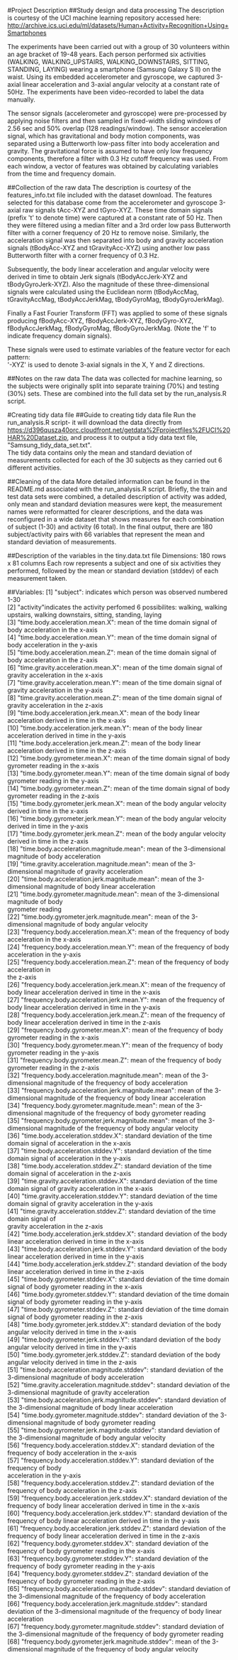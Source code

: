 #Project Description
##Study design and data processing
The description is courtesy of the UCI machine learning repository accessed here:
http://archive.ics.uci.edu/ml/datasets/Human+Activity+Recognition+Using+Smartphones

The experiments have been carried out with a group of 30 volunteers within an age bracket 
of 19-48 years. Each person performed six activities (WALKING, WALKING_UPSTAIRS, 
WALKING_DOWNSTAIRS, SITTING, STANDING, LAYING) wearing a smartphone (Samsung Galaxy S II) 
on the waist. Using its embedded accelerometer and gyroscope, we captured 3-axial linear 
acceleration and 3-axial angular velocity at a constant rate of 50Hz. The experiments have 
been video-recorded to label the data manually. 

The sensor signals (accelerometer and gyroscope) were pre-processed by applying noise 
filters and then sampled in fixed-width sliding windows of 2.56 sec and 50% overlap 
(128 readings/window). The sensor acceleration signal, which has gravitational and body 
motion components, was separated using a Butterworth low-pass filter into body 
acceleration and gravity. The gravitational force is assumed to have only low frequency 
components, therefore a filter with 0.3 Hz cutoff frequency was used. From each window, 
a vector of features was obtained by calculating variables from the time and frequency 
domain.

##Collection of the raw data
The description is courtesy of the features_info.txt file included with the dataset 
download.
The features selected for this database come from the accelerometer and gyroscope 3-axial 
raw signals tAcc-XYZ and tGyro-XYZ. These time domain signals (prefix 't' to denote time) 
were captured at a constant rate of 50 Hz. Then they were filtered using a median filter 
and a 3rd order low pass Butterworth filter with a corner frequency of 20 Hz to remove 
noise. Similarly, the acceleration signal was then separated into body and gravity 
acceleration signals (tBodyAcc-XYZ and tGravityAcc-XYZ) using another low pass Butterworth 
filter with a corner frequency of 0.3 Hz. 

Subsequently, the body linear acceleration and angular velocity were derived in time to 
obtain Jerk signals (tBodyAccJerk-XYZ and tBodyGyroJerk-XYZ). Also the magnitude of these 
three-dimensional signals were calculated using the Euclidean norm (tBodyAccMag, 
tGravityAccMag, tBodyAccJerkMag, tBodyGyroMag, tBodyGyroJerkMag). 

Finally a Fast Fourier Transform (FFT) was applied to some of these signals producing 
fBodyAcc-XYZ, fBodyAccJerk-XYZ, fBodyGyro-XYZ, fBodyAccJerkMag, fBodyGyroMag, 
fBodyGyroJerkMag. (Note the 'f' to indicate frequency domain signals). 

These signals were used to estimate variables of the feature vector for each pattern:  
'-XYZ' is used to denote 3-axial signals in the X, Y and Z directions.

##Notes on the raw data
The data was collected for machine learning, so the subjects were originally split into 
separate training (70%) and testing (30%) sets.  These are combined into the full data 
set by the run_analysis.R script.

#Creating tidy data file
##Guide to creating tidy data file
Run the run_analysis.R script- it will download the data directly from 
https://d396qusza40orc.cloudfront.net/getdata%2Fprojectfiles%2FUCI%20HAR%20Dataset.zip, 
and process it to output a tidy data text file, "Samsung_tidy_data_set.txt".  
The tidy data contains only the mean and standard deviation of measurements collected
for each of the 30 subjects as they carried out 6 different activities.

##Cleaning of the data 
More detailed information can be found in the README.md associated with the 
run_analysis.R script. Briefly, the train and test data sets were combined, a detailed 
description of activity was added, only mean and standard deviation measures were kept, 
the measurement names were reformatted for clearer descriptions, and the data was 
reconfigured in a wide dataset that shows measures for each combination of subject (1-30)
and activity (6 total).  In the final output, there are 180 subject/activity pairs with 
66 variables that represent the mean and standard deviation of measurements.  
 
##Description of the variables in the tiny.data.txt file
Dimensions: 180 rows x 81 columns
Each row represents a subject and one of six activities they performed, followed by 
the mean or standard deviation (stddev) of each measurement taken.
 
##Variables: 
 [1] "subject": indicates which person was observed 
 		numbered 1-30                                                   
 [2] "activity"indicates the activity perfomed
 		6 possibilites: walking, walking upstairs, walking downstairs, sitting, standing,
 			laying                                                  
 [3] "time.body.acceleration.mean.X": mean of the time domain signal of body acceleration 
 		in the x-axis                            
 [4] "time.body.acceleration.mean.Y": mean of the time domain signal of body acceleration 
 		in the y-axis                            
 [5] "time.body.acceleration.mean.Z": mean of the time domain signal of body acceleration 
 		in the z-axis                            
 [6] "time.gravity.acceleration.mean.X": mean of the time domain signal of gravity 
 		acceleration in the x-axis                         
 [7] "time.gravity.acceleration.mean.Y": mean of the time domain signal of gravity 
 		acceleration in the y-axis                         
 [8] "time.gravity.acceleration.mean.Z": mean of the time domain signal of gravity 
 		acceleration in the z-axis                         
 [9] "time.body.acceleration.jerk.mean.X": mean of the body linear acceleration derived in 
 		time in the x-axis                       
[10] "time.body.acceleration.jerk.mean.Y": mean of the body linear acceleration derived in 
		time in the y-axis                       
[11] "time.body.acceleration.jerk.mean.Z": mean of the body linear acceleration derived in 
		time in the z-axis                       
[12] "time.body.gyrometer.mean.X": mean of the time domain signal of body gyrometer 
		reading in the x-axis                                
[13] "time.body.gyrometer.mean.Y": mean of the time domain signal of body gyrometer 
		reading in the y-axis                                
[14] "time.body.gyrometer.mean.Z": mean of the time domain signal of body gyrometer 
		reading in the z-axis                                
[15] "time.body.gyrometer.jerk.mean.X": mean of the body angular velocity derived in time 
		in the x-axis                           
[16] "time.body.gyrometer.jerk.mean.Y": mean of the body angular velocity derived in time 
		in the y-axis                           
[17] "time.body.gyrometer.jerk.mean.Z": mean of the body angular velocity derived in time 
		in the z-axis                           
[18] "time.body.acceleration.magnitude.mean": mean of the 3-dimensional magnitude of body 
		acceleration                    
[19] "time.gravity.acceleration.magnitude.mean": mean of the 3-dimensional magnitude of 
		gravity acceleration                 
[20] "time.body.acceleration.jerk.magnitude.mean": mean of the 3-dimensional magnitude of 
		body linear acceleration               
[21] "time.body.gyrometer.magnitude.mean": mean of the 3-dimensional magnitude of body 	
		gyrometer reading                        
[22] "time.body.gyrometer.jerk.magnitude.mean": mean of the 3-dimensional magnitude of 
		body angular velocity                   
[23] "frequency.body.acceleration.mean.X": mean of the frequency of body acceleration in 
		the x-axis                       
[24] "frequency.body.acceleration.mean.Y": mean of the frequency of body acceleration in 
		the y-axis                       
[25] "frequency.body.acceleration.mean.Z": mean of the frequency of body acceleration in 	
		the z-axis                       
[26] "frequency.body.acceleration.jerk.mean.X": mean of the frequency of body linear 
		acceleration derived in time in the x-axis                  
[27] "frequency.body.acceleration.jerk.mean.Y": mean of the frequency of body linear 
		acceleration derived in time in the y-axis                  
[28] "frequency.body.acceleration.jerk.mean.Z": mean of the frequency of body linear 
		acceleration derived in time in the z-axis                  
[29] "frequency.body.gyrometer.mean.X": mean of the frequency of body gyrometer reading in 
		the x-axis                           
[30] "frequency.body.gyrometer.mean.Y": mean of the frequency of body gyrometer reading in 
		the y-axis                           
[31] "frequency.body.gyrometer.mean.Z": mean of the frequency of body gyrometer reading in 
		the z-axis                           
[32] "frequency.body.acceleration.magnitude.mean": mean of the 3-dimensional magnitude of 
		the frequency of body acceleration               
[33] "frequency.body.acceleration.jerk.magnitude.mean": mean of the 3-dimensional 
		magnitude of the frequency of body linear acceleration          
[34] "frequency.body.gyrometer.magnitude.mean": mean of the 3-dimensional magnitude of 
		the frequency of body gyrometer reading                   
[35] "frequency.body.gyrometer.jerk.magnitude.mean": mean of the 3-dimensional magnitude 
		of the frequency of body angular velocity              
[36] "time.body.acceleration.stddev.X": standard deviation of the time domain signal of 
		acceleration in the x-axis                          
[37] "time.body.acceleration.stddev.Y": standard deviation of the time domain signal of 
		acceleration in the y-axis                          
[38] "time.body.acceleration.stddev.Z": standard deviation of the time domain signal of 
		acceleration in the z-axis                          
[39] "time.gravity.acceleration.stddev.X": standard deviation of the time domain signal of 
		gravity acceleration in the x-axis                       
[40] "time.gravity.acceleration.stddev.Y": standard deviation of the time domain signal of 
		gravity acceleration in the y-axis                       
[41] "time.gravity.acceleration.stddev.Z": standard deviation of the time domain signal of 	
		gravity acceleration in the z-axis                       
[42] "time.body.acceleration.jerk.stddev.X": standard deviation of the body linear 
		acceleration derived in time in the x-axis                     
[43] "time.body.acceleration.jerk.stddev.Y": standard deviation of the body linear 
		acceleration derived in time in the y-axis                     
[44] "time.body.acceleration.jerk.stddev.Z": standard deviation of the body linear 
		acceleration derived in time in the z-axis                     
[45] "time.body.gyrometer.stddev.X": standard deviation of the time domain signal of body 
		gyrometer reading in the x-axis                              
[46] "time.body.gyrometer.stddev.Y": standard deviation of the time domain signal of body 
		gyrometer reading in the y-axis                              
[47] "time.body.gyrometer.stddev.Z": standard deviation of the time domain signal of body 
		gyrometer reading in the z-axis                              
[48] "time.body.gyrometer.jerk.stddev.X": standard deviation of the body angular velocity 
		derived in time in the x-axis                         
[49] "time.body.gyrometer.jerk.stddev.Y": standard deviation of the body angular velocity 
		derived in time in the y-axis                         
[50] "time.body.gyrometer.jerk.stddev.Z": standard deviation of the body angular velocity 
		derived in time in the z-axis                         
[51] "time.body.acceleration.magnitude.stddev": standard deviation of the 3-dimensional 
		magnitude of body acceleration                  
[52] "time.gravity.acceleration.magnitude.stddev": standard deviation of the 3-dimensional 
		magnitude of gravity acceleration               
[53] "time.body.acceleration.jerk.magnitude.stddev": standard deviation of the 
		3-dimensional magnitude of body linear acceleration             
[54] "time.body.gyrometer.magnitude.stddev": standard deviation of the 3-dimensional 
		magnitude of body gyrometer reading                      
[55] "time.body.gyrometer.jerk.magnitude.stddev": standard deviation of the 3-dimensional 
		magnitude of body angular velocity                 
[56] "frequency.body.acceleration.stddev.X": standard deviation of the frequency of body 
		acceleration in the x-axis                     
[57] "frequency.body.acceleration.stddev.Y": standard deviation of the frequency of body 		
		acceleration in the y-axis                     
[58] "frequency.body.acceleration.stddev.Z": standard deviation of the frequency of body 
		acceleration in the z-axis                     
[59] "frequency.body.acceleration.jerk.stddev.X": standard deviation of the frequency of 
		body linear acceleration derived in time in the x-axis                
[60] "frequency.body.acceleration.jerk.stddev.Y": standard deviation of the frequency of 
		body linear acceleration derived in time in the y-axis                
[61] "frequency.body.acceleration.jerk.stddev.Z": standard deviation of the frequency of 
		body linear acceleration derived in time in the z-axis                
[62] "frequency.body.gyrometer.stddev.X": standard deviation of the frequency of body 
		gyrometer reading in the x-axis                         
[63] "frequency.body.gyrometer.stddev.Y": standard deviation of the frequency of body 
		gyrometer reading in the y-axis                         
[64] "frequency.body.gyrometer.stddev.Z": standard deviation of the frequency of body 
		gyrometer reading in the z-axis                         
[65] "frequency.body.acceleration.magnitude.stddev": standard deviation of the 
		3-dimensional magnitude of the frequency of body acceleration             
[66] "frequency.body.acceleration.jerk.magnitude.stddev": standard deviation of the 
		3-dimensional magnitude of the frequency of body linear acceleration        
[67] "frequency.body.gyrometer.magnitude.stddev": standard deviation of the 3-dimensional 
		magnitude of the frequency of body gyrometer reading                 
[68] "frequency.body.gyrometer.jerk.magnitude.stddev": mean of the 3-dimensional magnitude 
		of the frequency of body angular velocity 